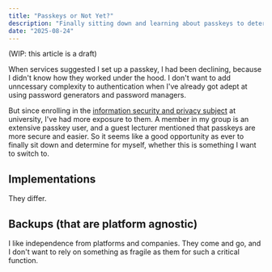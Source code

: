 ```yaml
---
title: "Passkeys or Not Yet?"
description: "Finally sitting down and learning about passkeys to determine whether to switch to them"
date: "2025-08-24"
---
```


(WIP: this article is a draft)

When services suggested I set up a passkey, I had been declining, because I didn't know how they worked under the hood. I don't want to add unncessary complexity to authentication when I've already got adept at using password generators and password managers.

But since enrolling in the [information security and privacy subject](https://handbook.unimelb.edu.au/2025/subjects/info30006) at university, I've had more exposure to them. A member in my group is an extensive passkey user, and a guest lecturer mentioned that passkeys are more secure and easier. So it seems like a good opportunity as ever to finally sit down and determine for myself, whether this is something I want to switch to.


## Implementations

They differ.

## Backups (that are platform agnostic)

I like independence from platforms and companies. They come and go, and I don't want to rely on something as fragile as them for such a critical function.
